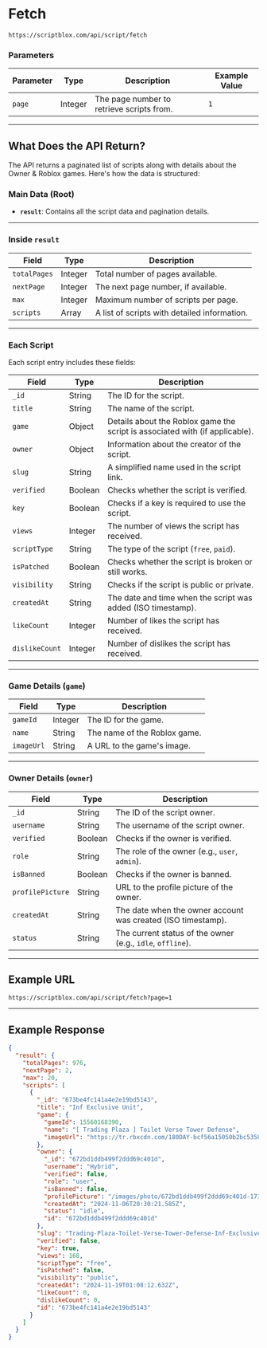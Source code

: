 # Fetch
`https://scriptblox.com/api/script/fetch`

### Parameters
| Parameter | Type    | Description                                 | Example Value |
|-----------|---------|---------------------------------------------|---------------|
| `page`    | Integer | The page number to retrieve scripts from.   | `1`           |

---

## What Does the API Return?
The API returns a paginated list of scripts along with details about the Owner & Roblox games. Here's how the data is structured:

### Main Data (Root)
- **`result`**: Contains all the script data and pagination details.

---

### Inside `result`
| Field         | Type      | Description                                                                   |
|---------------|-----------|-------------------------------------------------------------------------------|
| `totalPages`  | Integer   | Total number of pages available.                                             |
| `nextPage`    | Integer   | The next page number, if available.                                          |
| `max`         | Integer   | Maximum number of scripts per page.                                          |
| `scripts`     | Array     | A list of scripts with detailed information.                                 |

---

### Each Script
Each script entry includes these fields:

| Field          | Type      | Description                                                                  |
|-----------------|-----------|-------------------------------------------------------------------------------|
| `_id`          | String    | The ID for the script.                                                       |
| `title`        | String    | The name of the script.                                                      |
| `game`         | Object    | Details about the Roblox game the script is associated with (if applicable). |
| `owner`        | Object    | Information about the creator of the script.                                 |
| `slug`         | String    | A simplified name used in the script link.                                   |
| `verified`     | Boolean   | Checks whether the script is verified.                                       |
| `key`          | Boolean   | Checks if a key is required to use the script.                               |
| `views`        | Integer   | The number of views the script has received.                                 |
| `scriptType`   | String    | The type of the script (`free`, `paid`).                                     |
| `isPatched`    | Boolean   | Checks whether the script is broken or still works.                          |
| `visibility`   | String    | Checks if the script is public or private.                                   |
| `createdAt`    | String    | The date and time when the script was added (ISO timestamp).                 |
| `likeCount`    | Integer   | Number of likes the script has received.                                     |
| `dislikeCount` | Integer   | Number of dislikes the script has received.                                  |

---

### Game Details (`game`)
| Field      | Type      | Description                            |
|------------|-----------|------------------------------------------|
| `gameId`   | Integer   | The ID for the game.                     |
| `name`     | String    | The name of the Roblox game.             |
| `imageUrl` | String    | A URL to the game's image.               |

---

### Owner Details (`owner`)
| Field             | Type      | Description                                                             |
|-------------------|-----------|---------------------------------------------------------------------------|
| `_id`            | String    | The ID of the script owner.                                              |
| `username`       | String    | The username of the script owner.                                        |
| `verified`       | Boolean   | Checks if the owner is verified.                                         |
| `role`           | String    | The role of the owner (e.g., `user`, `admin`).                           |
| `isBanned`       | Boolean   | Checks if the owner is banned.                                           |
| `profilePicture` | String    | URL to the profile picture of the owner.                                 |
| `createdAt`      | String    | The date when the owner account was created (ISO timestamp).             |
| `status`         | String    | The current status of the owner (e.g., `idle`, `offline`).               |

---

## Example URL
```
https://scriptblox.com/api/script/fetch?page=1
```

---

## Example Response
```json
{
  "result": {
    "totalPages": 976,
    "nextPage": 2,
    "max": 20,
    "scripts": [
      {
        "_id": "673be4fc141a4e2e19bd5143",
        "title": "Inf Exclusive Unit",
        "game": {
          "gameId": 15560168390,
          "name": "[ Trading Plaza ] Toilet Verse Tower Defense",
          "imageUrl": "https://tr.rbxcdn.com/180DAY-bcf56a15050b2bc5358e67480996ddea/500/280/Image/Jpeg/noFilter"
        },
        "owner": {
          "_id": "672bd1ddb499f2ddd69c401d",
          "username": "Hybrid",
          "verified": false,
          "role": "user",
          "isBanned": false,
          "profilePicture": "/images/photo/672bd1ddb499f2ddd69c401d-1731688776291.jpg",
          "createdAt": "2024-11-06T20:30:21.585Z",
          "status": "idle",
          "id": "672bd1ddb499f2ddd69c401d"
        },
        "slug": "Trading-Plaza-Toilet-Verse-Tower-Defense-Inf-Exclusive-Unit-22644",
        "verified": false,
        "key": true,
        "views": 168,
        "scriptType": "free",
        "isPatched": false,
        "visibility": "public",
        "createdAt": "2024-11-19T01:08:12.632Z",
        "likeCount": 0,
        "dislikeCount": 0,
        "id": "673be4fc141a4e2e19bd5143"
      }
    ]
  }
}
```
